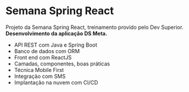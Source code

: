 # Semana Spring React
Projeto da Semana Spring React, treinamento provido pelo Dev Superior.
**Desenvolvimento da aplicação DS Meta.**
- API REST com Java e Spring Boot
- Banco de dados com ORM
- Front end com ReactJS
- Camadas, componentes, boas práticas
- Técnica Mobile First
- Integração com SMS
- Implantação na nuvem com CI/CD